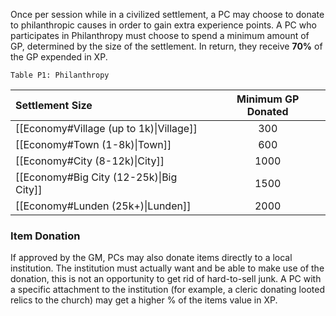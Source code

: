 Once per session while in a civilized settlement, a PC may choose to donate to philanthropic causes in order to gain extra experience points. A PC who participates in Philanthropy must choose to spend a minimum amount of GP, determined by the size of the settlement. In return, they receive **70%** of the GP expended in XP.

  

    Table P1: Philanthropy

  

| **Settlement Size**                     | **Minimum GP Donated** | 
|:--------------------------------------- |:----------------------:|
| [[Economy#Village (up to 1k)\|Village]] |          300           |
| [[Economy#Town (1-8k)\|Town]]           |          600           |
| [[Economy#City (8-12k)\|City]]          |          1000          |
| [[Economy#Big City (12-25k)\|Big City]] |          1500          |
| [[Economy#Lunden (25k+)\|Lunden]]       |          2000          |



### Item Donation

If approved by the GM, PCs may also donate items directly to a local institution. The institution must actually want and be able to make use of the donation, this is not an opportunity to get rid of hard-to-sell junk. A PC with a specific attachment to the institution (for example, a cleric donating looted relics to the church) may get a higher % of the items value in XP.